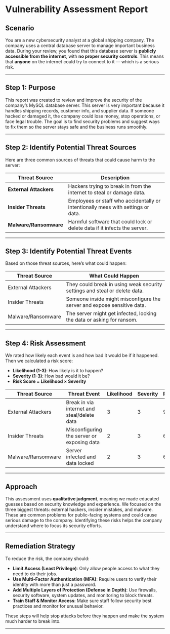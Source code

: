 #  Vulnerability Assessment Report

## Scenario

You are a new cybersecurity analyst at a global shipping company. The company uses a central database server to manage important business data. During your review, you found that this database server is **publicly accessible from the internet**, with **no proper security controls**. This means that **anyone** on the internet could try to connect to it — which is a serious risk.

---

##  Step 1: Purpose

This report was created to review and improve the security of the company’s MySQL database server. This server is very important because it handles shipping records, customer info, and supplier data. If someone hacked or damaged it, the company could lose money, stop operations, or face legal trouble. The goal is to find security problems and suggest ways to fix them so the server stays safe and the business runs smoothly.

---

##  Step 2: Identify Potential Threat Sources

Here are three common sources of threats that could cause harm to the server:

| Threat Source      | Description                                                                 |
|--------------------|-----------------------------------------------------------------------------|
| **External Attackers** | Hackers trying to break in from the internet to steal or damage data. |
| **Insider Threats**     | Employees or staff who accidentally or intentionally mess with settings or data. |
| **Malware/Ransomware** | Harmful software that could lock or delete data if it infects the server. |

---

##  Step 3: Identify Potential Threat Events

Based on those threat sources, here’s what could happen:

| Threat Source       | What Could Happen                                                             |
|---------------------|------------------------------------------------------------------------------|
| External Attackers  | They could break in using weak security settings and steal or delete data. |
| Insider Threats     | Someone inside might misconfigure the server and expose sensitive data. |
| Malware/Ransomware  | The server might get infected, locking the data or asking for ransom. |

---

##  Step 4: Risk Assessment

We rated how likely each event is and how bad it would be if it happened. Then we calculated a risk score:

- **Likelihood (1-3)**: How likely is it to happen?  
- **Severity (1-3)**: How bad would it be?  
- **Risk Score = Likelihood × Severity**

| Threat Source       | Threat Event                                        | Likelihood | Severity | Risk |
|---------------------|-----------------------------------------------------|------------|----------|------|
| External Attackers  | Break in via internet and steal/delete data         | 3          | 3        | 9    |
| Insider Threats     | Misconfiguring the server or exposing data          | 2          | 3        | 6    |
| Malware/Ransomware  | Server infected and data locked                     | 2          | 3        | 6    |

---

##  Approach

This assessment uses **qualitative judgment**, meaning we made educated guesses based on security knowledge and experience. We focused on the three biggest threats: external hackers, insider mistakes, and malware. These are common problems for public-facing systems and could cause serious damage to the company. Identifying these risks helps the company understand where to focus its security efforts.

---

##  Remediation Strategy

To reduce the risk, the company should:

- **Limit Access (Least Privilege)**: Only allow people access to what they need to do their jobs.
- **Use Multi-Factor Authentication (MFA)**: Require users to verify their identity with more than just a password.
- **Add Multiple Layers of Protection (Defense in Depth)**: Use firewalls, security software, system updates, and monitoring to block threats.
- **Train Staff & Monitor Access**: Make sure staff follow security best practices and monitor for unusual behavior.

These steps will help stop attacks before they happen and make the system much harder to break into.

---
